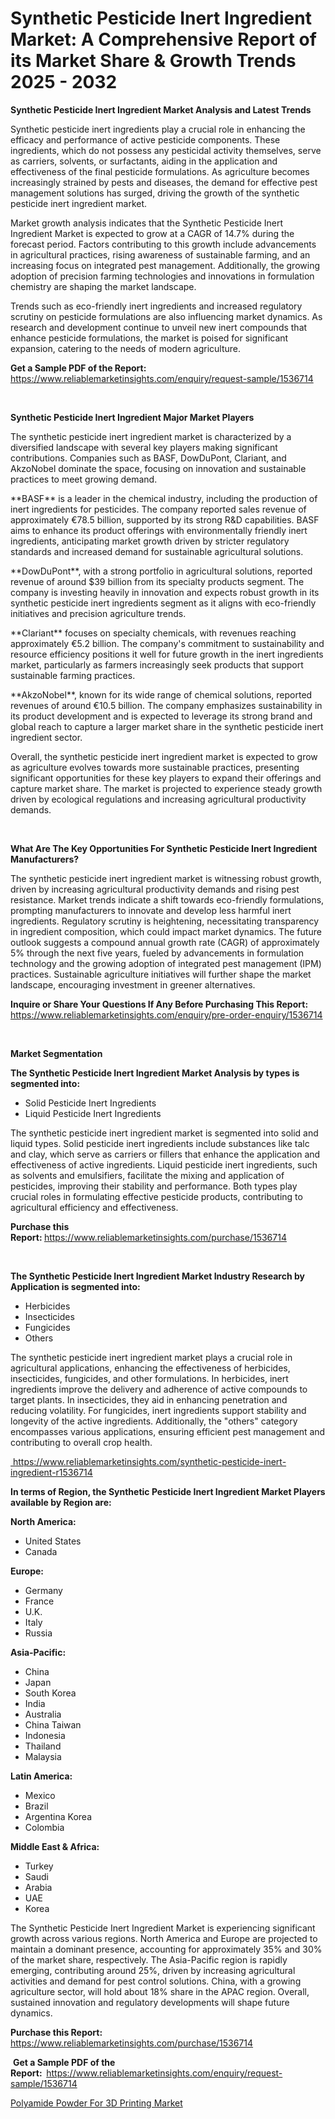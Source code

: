 <p><h1>Synthetic Pesticide Inert Ingredient Market: A Comprehensive Report of its Market Share & Growth Trends 2025 - 2032</h1></p><p><strong>Synthetic Pesticide Inert Ingredient Market Analysis and Latest Trends</strong></p>
<p><p>Synthetic pesticide inert ingredients play a crucial role in enhancing the efficacy and performance of active pesticide components. These ingredients, which do not possess any pesticidal activity themselves, serve as carriers, solvents, or surfactants, aiding in the application and effectiveness of the final pesticide formulations. As agriculture becomes increasingly strained by pests and diseases, the demand for effective pest management solutions has surged, driving the growth of the synthetic pesticide inert ingredient market.</p><p>Market growth analysis indicates that the Synthetic Pesticide Inert Ingredient Market is expected to grow at a CAGR of 14.7% during the forecast period. Factors contributing to this growth include advancements in agricultural practices, rising awareness of sustainable farming, and an increasing focus on integrated pest management. Additionally, the growing adoption of precision farming technologies and innovations in formulation chemistry are shaping the market landscape. </p><p>Trends such as eco-friendly inert ingredients and increased regulatory scrutiny on pesticide formulations are also influencing market dynamics. As research and development continue to unveil new inert compounds that enhance pesticide formulations, the market is poised for significant expansion, catering to the needs of modern agriculture.</p></p>
<p><strong>Get a Sample PDF of the Report:&nbsp;</strong> <a href="https://www.reliablemarketinsights.com/enquiry/request-sample/1536714?utm_campaign=2207&utm_medium=2&utm_source=Github&utm_content=ia&utm_term=03042025&utm_id=synthetic-pesticide-inert-ingredient">https://www.reliablemarketinsights.com/enquiry/request-sample/1536714</a></p>
<p>&nbsp;</p>
<p><strong>Synthetic Pesticide Inert Ingredient Major Market Players</strong></p>
<p><p>The synthetic pesticide inert ingredient market is characterized by a diversified landscape with several key players making significant contributions. Companies such as BASF, DowDuPont, Clariant, and AkzoNobel dominate the space, focusing on innovation and sustainable practices to meet growing demand.</p><p>**BASF** is a leader in the chemical industry, including the production of inert ingredients for pesticides. The company reported sales revenue of approximately €78.5 billion, supported by its strong R&D capabilities. BASF aims to enhance its product offerings with environmentally friendly inert ingredients, anticipating market growth driven by stricter regulatory standards and increased demand for sustainable agricultural solutions.</p><p>**DowDuPont**, with a strong portfolio in agricultural solutions, reported revenue of around $39 billion from its specialty products segment. The company is investing heavily in innovation and expects robust growth in its synthetic pesticide inert ingredients segment as it aligns with eco-friendly initiatives and precision agriculture trends.</p><p>**Clariant** focuses on specialty chemicals, with revenues reaching approximately €5.2 billion. The company's commitment to sustainability and resource efficiency positions it well for future growth in the inert ingredients market, particularly as farmers increasingly seek products that support sustainable farming practices.</p><p>**AkzoNobel**, known for its wide range of chemical solutions, reported revenues of around €10.5 billion. The company emphasizes sustainability in its product development and is expected to leverage its strong brand and global reach to capture a larger market share in the synthetic pesticide inert ingredient sector.</p><p>Overall, the synthetic pesticide inert ingredient market is expected to grow as agriculture evolves towards more sustainable practices, presenting significant opportunities for these key players to expand their offerings and capture market share. The market is projected to experience steady growth driven by ecological regulations and increasing agricultural productivity demands.</p></p>
<p>&nbsp;</p>
<p><strong>What Are The Key Opportunities For Synthetic Pesticide Inert Ingredient Manufacturers?</strong></p>
<p><p>The synthetic pesticide inert ingredient market is witnessing robust growth, driven by increasing agricultural productivity demands and rising pest resistance. Market trends indicate a shift towards eco-friendly formulations, prompting manufacturers to innovate and develop less harmful inert ingredients. Regulatory scrutiny is heightening, necessitating transparency in ingredient composition, which could impact market dynamics. The future outlook suggests a compound annual growth rate (CAGR) of approximately 5% through the next five years, fueled by advancements in formulation technology and the growing adoption of integrated pest management (IPM) practices. Sustainable agriculture initiatives will further shape the market landscape, encouraging investment in greener alternatives.</p></p>
<p><strong>Inquire or Share Your Questions If Any Before Purchasing This Report:</strong> <a href="https://www.reliablemarketinsights.com/enquiry/pre-order-enquiry/1536714?utm_campaign=2207&utm_medium=2&utm_source=Github&utm_content=ia&utm_term=03042025&utm_id=synthetic-pesticide-inert-ingredient">https://www.reliablemarketinsights.com/enquiry/pre-order-enquiry/1536714</a></p>
<p>&nbsp;</p>
<p><strong>Market Segmentation</strong></p>
<p><strong>The Synthetic Pesticide Inert Ingredient Market Analysis by types is segmented into:</strong></p>
<p><ul><li>Solid Pesticide Inert Ingredients</li><li>Liquid Pesticide Inert Ingredients</li></ul></p>
<p><p>The synthetic pesticide inert ingredient market is segmented into solid and liquid types. Solid pesticide inert ingredients include substances like talc and clay, which serve as carriers or fillers that enhance the application and effectiveness of active ingredients. Liquid pesticide inert ingredients, such as solvents and emulsifiers, facilitate the mixing and application of pesticides, improving their stability and performance. Both types play crucial roles in formulating effective pesticide products, contributing to agricultural efficiency and effectiveness.</p></p>
<p><strong>Purchase this Report:&nbsp;</strong><a href="https://www.reliablemarketinsights.com/purchase/1536714?utm_campaign=2207&utm_medium=2&utm_source=Github&utm_content=ia&utm_term=03042025&utm_id=synthetic-pesticide-inert-ingredient">https://www.reliablemarketinsights.com/purchase/1536714</a></p>
<p>&nbsp;</p>
<p><strong>The Synthetic Pesticide Inert Ingredient Market Industry Research by Application is segmented into:</strong></p>
<p><ul><li>Herbicides</li><li>Insecticides</li><li>Fungicides</li><li>Others</li></ul></p>
<p><p>The synthetic pesticide inert ingredient market plays a crucial role in agricultural applications, enhancing the effectiveness of herbicides, insecticides, fungicides, and other formulations. In herbicides, inert ingredients improve the delivery and adherence of active compounds to target plants. In insecticides, they aid in enhancing penetration and reducing volatility. For fungicides, inert ingredients support stability and longevity of the active ingredients. Additionally, the "others" category encompasses various applications, ensuring efficient pest management and contributing to overall crop health.</p></p>
<p><a href="https://www.reliablemarketinsights.com/synthetic-pesticide-inert-ingredient-r1536714?utm_campaign=2207&utm_medium=2&utm_source=Github&utm_content=ia&utm_term=03042025&utm_id=synthetic-pesticide-inert-ingredient">&nbsp;https://www.reliablemarketinsights.com/synthetic-pesticide-inert-ingredient-r1536714</a></p>
<p><strong>In terms of Region, the Synthetic Pesticide Inert Ingredient Market Players available by Region are:</strong></p>
<p>
    <p> <strong> North America: </strong>
        <ul>
            <li>United States</li>
            <li>Canada</li>
        </ul>
        </p> 
    <p> <strong> Europe: </strong>
        <ul>
            <li>Germany</li>
            <li>France</li>
            <li>U.K.</li>
            <li>Italy</li>
            <li>Russia</li>
        </ul>
        </p> 
    <p> <strong> Asia-Pacific: </strong>
        <ul>
            <li>China</li>
            <li>Japan</li>
            <li>South Korea</li>
            <li>India</li>
            <li>Australia</li>
            <li>China Taiwan</li>
            <li>Indonesia</li>
            <li>Thailand</li>
            <li>Malaysia</li>
        </ul>
        </p> 
    <p> <strong> Latin America: </strong>
        <ul>
            <li>Mexico</li>
            <li>Brazil</li>
            <li>Argentina Korea</li>
            <li>Colombia</li>
        </ul>
        </p> 
    <p> <strong> Middle East & Africa: </strong>
        <ul>
            <li>Turkey</li>
            <li>Saudi</li>
            <li>Arabia</li>
            <li>UAE</li>
            <li>Korea</li>
        </ul>
    </p>
    </p>
<p><p>The Synthetic Pesticide Inert Ingredient Market is experiencing significant growth across various regions. North America and Europe are projected to maintain a dominant presence, accounting for approximately 35% and 30% of the market share, respectively. The Asia-Pacific region is rapidly emerging, contributing around 25%, driven by increasing agricultural activities and demand for pest control solutions. China, with a growing agriculture sector, will hold about 18% share in the APAC region. Overall, sustained innovation and regulatory developments will shape future dynamics.</p></p>
<p><strong>Purchase this Report: </strong><a href="https://www.reliablemarketinsights.com/purchase/1536714?utm_campaign=2207&utm_medium=2&utm_source=Github&utm_content=ia&utm_term=03042025&utm_id=synthetic-pesticide-inert-ingredient">https://www.reliablemarketinsights.com/purchase/1536714</a></p>
<p>&nbsp;<strong>Get a Sample PDF of the Report:&nbsp;&nbsp;</strong><a href="https://www.reliablemarketinsights.com/enquiry/request-sample/1536714?utm_campaign=2207&utm_medium=2&utm_source=Github&utm_content=ia&utm_term=03042025&utm_id=synthetic-pesticide-inert-ingredient">https://www.reliablemarketinsights.com/enquiry/request-sample/1536714</a></p>
<p><strong></strong></p>
<p><p><a href="https://github.com/luckyshygirl/Market-Research-Report-List-7/blob/main/polyamide-powder-for-3d-printing-market.md?utm_campaign=2207&utm_medium=2&utm_source=Github&utm_content=ia&utm_term=03042025&utm_id=synthetic-pesticide-inert-ingredient">Polyamide Powder For 3D Printing Market</a></p></p>